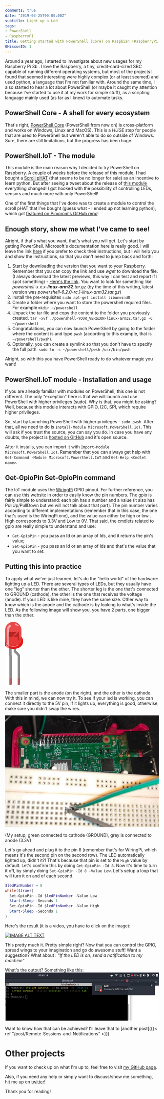 ```yaml
---
comments: true
date: "2019-03-25T00:00:00Z"
subtitle: Light up a Led
tags:
- PowerShell
- RaspberryPi
title: Getting started with PowerShell (Core) on Raspbian (RaspberryPi)
GHissueID: 1
---
```


Around a year ago, I started to investigate about new usages for my Raspberry Pi 3b . I love the Raspberry, a tiny, credit-card-sized SBC capable of running different operating systems, but most of the projects I found that seemed interesting were highly complex (or at least seemed) and used python, a language that I'm not familiar with. Around the same time, I also started to hear a lot about PowerShell (or maybe it caught my attention because I've started to use it at my work for simple stuff), as a scripting language mainly used (as far as I knew) to automate tasks.

## PowerShell Core - A shell for every ecosystem

That's right, [PowerShell Core](https://github.com/PowerShell/PowerShell) (PowerShell from now on) is cross-platform and works on Windows, Linux and MacOS). This is a _HUGE_ step for people that are used to PowerShell but weren't able to do so outside of Windows. Sure, there are still limitations, but the progress has been huge.

## PowerShell.IoT - The module

This module is the main reason why I decided to try PowerShell on Raspberry. A couple of weeks before the release of this module, I had bought a [Scroll pHAT](https://github.com/pimoroni/scroll-phat) (that seems to be no longer for sale) as an incentive to learn python. But after seeing a tweet about the release of [this module](https://github.com/PowerShell/PowerShell-IoT) everything changed! I got hooked with the possibility of controlling LEDs, sensors and much more with only PowerShell!

One of the first things that I've done was to create a module to control the scroll pHAT that I've bought (guess what - I ended up not learning python), which got [featured on Pimoroni's GitHub repo](https://github.com/pimoroni/scroll-phat#alternative-libraries)!

## Enough story, show me what I've came to see!

Alright, if that's what you want, that's what you will get. Let's start by getting PowerShell. Microsoft's documentation here is really good. I will leave the link [here](https://docs.microsoft.com/en-gb/powershell/scripting/install/installing-powershell-core-on-linux?view=powershell-6#raspbian) if you prefer to check their instructions, but I will help you and show the instructions, so that you don't need to jump back and forth:

1. Start by downloading the version that you want to your Raspberry. Remember that you can copy the link and use _wget_ to download the file. (I always download the latest previews, this way I can test and report if I spot something) - [Here's the link](https://github.com/PowerShell/PowerShell/releases). You want to look for something like _powershell-x.x.x-**linux-arm32**.tar.gz_ (by the time of this writing, latest version was _powershell-6.2.0-rc.1-linux-arm32.tar.gz_)
2. Install the pre-requisites `sudo apt-get install libunwind8`
3. Create a folder where you want to store the powershell required files. For example  `mkdir ~/powershell`
4. Unpack the tar file and copy the content to the folder you previously created. `tar -xvf ./powershell-YOUR_VERSION-linux-arm32.tar.gz -C ~/powershell`
5. Congratulations, you can now launch PowerShell by going to the folder where the content is and type `pwsh` (according to this example, that is ​`~/powershell/pwsh`).
6. Optionally, you can create a symlink so that you don't have to specify the full path: `sudo ln -s ~/powershell/pwsh /usr/bin/pwsh`

Alright, so with this you have PowerShell ready to do whatever magic you want!

## PowerShell.IoT module - Installation and usage

If you are already familiar with modules on PowerShell, this one is not different. The only "exception" here is that we will launch and use PowerShell with higher privileges (sudo). Why is that, you might be asking? Well, because this module interacts with GPIO, I2C, SPI, which require higher privileges.

So, start by launching PowerShell with higher privileges - `sudo pwsh`. After that, all we need to do is `Install-Module Microsoft.PowerShell.IoT`. This will ask if you trust the source, you can say you do. In case you have any doubts, the project is [hosted on GitHub](https://github.com/PowerShell/PowerShell-IoT) and it's open source.

After it installs, you can import it with `Import-Module Microsoft.PowerShell.IoT`. Remember that you can always get help with `Get-Command -Module Microsoft.PowerShell.IoT` and `Get-Help <Cmdlet name>`.

## Get-GpioPin Set-GpioPin command

The IoT module uses the [WiringPi](http://wiringpi.com/) GPIO pinout. For further reference, you can use this website in order to easily know the pin numbers.
The gpio is fairly simple to understand: each pin has a number and a value (it also has PullUp/PullDown but we will not talk about that part). The pin number varies according to different implementations (remember that in this case, the one that's used is the WiringPi one), and the value can either be high or low . High corresponds to 3.3V and Low to 0V. That said, the cmdlets related to gpio are really simple to understand and use:

* `Get-GpioPin` - you pass an Id or an array of Ids, and it returns the pin's value;
* `Set-GpioPin` - you pass an Id or an array of Ids and that's the value that you want to set.

## Putting this into practice

To apply what we've just learned, let's do the "hello world" of the hardware: lighting up a LED. There are several types of LEDs, but they usually have one "leg" shorter than the other. The shorter leg is the one that's connected to GROUND (cathode), the other is the one that receives the voltage (anode). If your LED is like mine, they have the same size. Other way to know which is the anode and the cathode is by looking to what's inside the LED. As the following image will show you, you have 2 parts, one bigger than the other.

![redLed](/images/Getting_started_with_PowerShell_Raspberry/red_led.png)

The smaller part is the anode (on the right), and the other is the cathode. With this in mind, we can now try it. To see if your led is working, you can connect it directly to the 5V pin, if it lights up, everything is good, otherwise, make sure you didn't swap the wires.

![setup](/images/Getting_started_with_PowerShell_Raspberry/raspberry_setup.jpg)

(My setup, green  connected to cathode (GROUND), grey is connected to anode (3.3V)

Let's go ahead and plug it to the pin 8 (remember that's for WiringPi, which means it's the second pin on the second row). The LED automatically lighted up, didn't it?! That's because that pin is set to the `High` value by default. Let's confirm this by doing `Get-GpioPin -Id 8`. Now it's time to turn it off, by simply doing `Set-GpioPin -Id 8 -Value Low`. Let's setup a loop that will turn it on and of each second.

```PowerShell
$ledPinNumber = 8
while($true){
  Set-GpioPin -Id $ledPinNumber -Value Low
  Start-Sleep -Seconds 1
  Set-GpioPin -Id $ledPinNumber -Value High
  Start-Sleep -Seconds 1
}
```

Here's the result (it is a video, you have to click on the image):

[![IMAGE ALT TEXT](http://img.youtube.com/vi/dKmIJSE6Zko/0.jpg)](http://www.youtube.com/watch?v=dKmIJSE6Zko "Demo - Using PowerShell to control a Led")


This pretty much it. Pretty simple right? Now that you can control the GPIO, spread wings to your imagination and go do awesome stuff! Want a suggestion? What about : _"If the LED is on, send a notification to my machine"_

What's the output? Something like this:
![notification](/images/Getting_started_with_PowerShell_Raspberry/notification.png)

Want to know how that can be achieved? I'll leave that to [another post]({{< ref "/post/Remote-Sessions-and-Notifications" >}}).

# Other projects

If you want to check up on what I'm up to, feel free to visit [my GitHub page](https://github.com/DanielSSilva).

Also, if you need any help or simply want to discuss/show me something, hit me up on [twitter](https://twitter.com/DanielSilv9)!

Thank you for reading!
